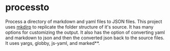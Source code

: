 # processto

Process a directory of markdown and yaml files to JSON files. This project uses [mkdirp](#/) to replicate the folder structure of it's source. It has many options for customizing the output. It also has the option of converting yaml and markdown to json and then the converted json back to the source files. It uses yargs, globby, js-yaml, and marked**.
